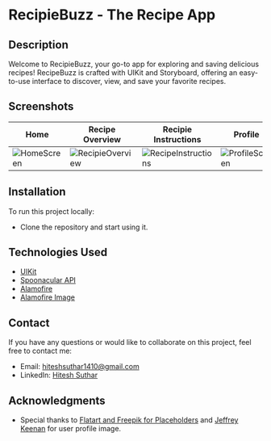 # RecipieBuzz - The Recipe App

## Description
Welcome to RecipieBuzz, your go-to app for exploring and saving delicious recipes! RecipeBuzz is crafted with UIKit and Storyboard, offering an easy-to-use interface to discover, view, and save your favorite recipes.

## Screenshots
|  Home                                       |  Recipe Overview                            |  Recipie Instructions                       |  Profile                                    |
| ------------------------------------------- | ------------------------------------------- | ------------------------------------------- | ------------------------------------------- |
| ![HomeScreen](https://github.com/hiteshsuthar1410/RecipieBuzz/assets/80826512/dee84165-04bb-40aa-be41-1094780b9b13) | ![RecipieOverview](https://github.com/hiteshsuthar1410/RecipieBuzz/assets/80826512/1ab2705c-9334-456b-9e3e-fa4d3a826958) | ![RecipeInstructions](https://github.com/hiteshsuthar1410/RecipieBuzz/assets/80826512/ff9e8ae0-b6fe-42c5-bd8e-15a53fd73deb) | ![ProfileScreen](https://github.com/hiteshsuthar1410/RecipieBuzz/assets/80826512/be94be1f-9e42-4fd4-a7ed-5a1aebcefc76) |
  

## Installation
To run this project locally:
- Clone the repository and start using it.

## Technologies Used
- [UIKit](https://developer.apple.com/documentation/uikit)
- [Spoonacular API](https://spoonacular.com/food-api)
- [Alamofire](https://github.com/Alamofire/Alamofire)
- [Alamofire Image](https://github.com/Alamofire/AlamofireImage)

## Contact
If you have any questions or would like to collaborate on this project, feel free to contact me:
- Email: hiteshsuthar1410@gmail.com
- LinkedIn: [Hitesh Suthar](https://www.linkedin.com/in/hitesh-suthar-03558215a/)

## Acknowledgments
- Special thanks to [Flatart and Freepik for Placeholders](https://www.freepik.com/free-vector/creative-food-25-outline-icon-pack-such-as-cream-potato-food-food-hat_37001081.htm#query=food%20icon&position=26&from_view=search&track=ais&uuid=019253d4-6431-43d7-9274-87746b880c2c) and [Jeffrey Keenan](https://unsplash.com/@jeffreykeenan) for user profile image.







